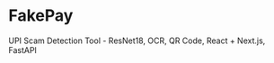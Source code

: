  # FakePay
 
UPI Scam Detection Tool - ResNet18, OCR, QR Code, React + Next.js, FastAPI
  
 

  
 
 
 
  
 
  
 
 

